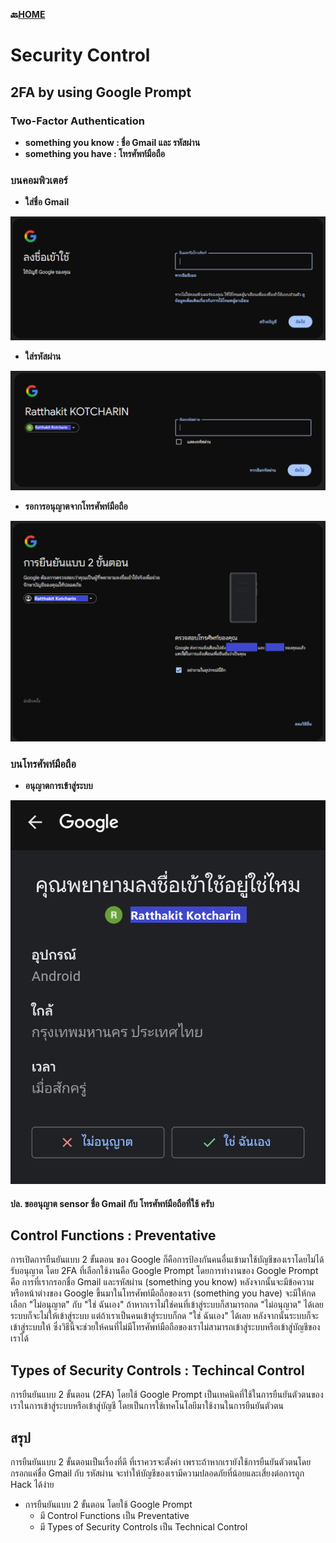 **🔙[HOME](README.md)**

# Security Control

## 2FA by using Google Prompt
### Two-Factor Authentication
- **something you know : ชื่อ Gmail และ รหัสผ่าน**
- **something you have : โทรศัพท์มือถือ**

### บนคอมพิวเตอร์
- **ใส่ชื่อ Gmail**

![Mail Name](/img/security-control/mail-name.PNG)
- **ใส่รหัสผ่าน**

![Mail Password](/img/security-control/mail-password.PNG)
- **รอการอนุญาตจากโทรศัพท์มือถือ**

![Mail 2FA](/img/security-control/mail-2FA.PNG)

### บนโทรศัพท์มือถือ
- **อนุญาตการเข้าสู่ระบบ**

![Mail 2FA](/img/security-control/mail-verify.png)
#### ปล. ขออนุญาต sensor ชื่อ Gmail กับ โทรศัพท์มือถือที่ใช้ ครับ

## Control Functions : Preventative
การเปิดการยืนยันแบบ 2 ขั้นตอน ของ Google ก็คือการป้องกันคนอื่นเข้ามาใช้บัญชีของเราโดยไม่ได้รับอนุญาต โดย 2FA ที่เลือกใช้งานคือ Google Prompt โดยการทำงานของ Google Prompt คือ การที่เรากรอกชื่อ Gmail และรหัสผ่าน (something you know) หลังจากนั้นจะมีข้อความหรือหน้าต่างของ Google ขึ้นมาในโทรศัพท์มือถือของเรา (something you have) จะมีให้กดเลือก "ไม่อนุญาต" กับ "ใช่ ฉันเอง" ถ้าหากเราไม่ใช่คนที่เข้าสู่ระบบก็สามารถกด "ไม่อนุญาต" ได้เลย ระบบก็จะไม่ให้เข้าสู่ระบบ แต่ถ้าเราเป็นคนเข้าสู่ระบบก็กด "ใช่ ฉันเอง" ได้เลย หลังจากนั้นระบบก็จะเข้าสู่ระบบให้ ซึ่งวิธีนี้จะช่วยให้คนที่ไม่มีโทรศัพท์มือถือของเราไม่สามารถเข้าสู่ระบบหรือเข้าสู่บัญชีของเราได้

## Types of Security Controls : Techincal Control
การยืนยันแบบ 2 ขั้นตอน (2FA) โดยใช้ Google Prompt เป็นเทคนิคที่ใช้ในการยืนยันตัวตนของเราในการเข้าสู่ระบบหรือเข้าสู่บัญชี โดยเป็นการใช้เทคโนโลยีมาใช้งานในการยืนยันตัวตน

## สรุป
การยืนยันแบบ 2 ขั้นตอนเป็นเรื่องที่ดี ที่เราควรจะตั้งค่า เพราะถ้าหากเรายังใช้การยืนยันตัวตนโดยกรอกแค่ชื่อ Gmail กับ รหัสผ่าน จะทำให้บัญชีของเรามีความปลอดภัยที่น้อยและเสี่ยงต่อการถูก Hack ได้ง่าย
- การยืนยันแบบ 2 ขั้นตอน โดยใช้ Google Prompt
  - มี Control Functions เป็น Preventative 
  - มี Types of Security Controls เป็น Technical Control
